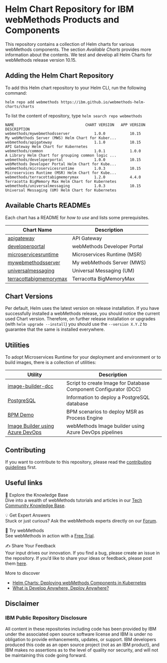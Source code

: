 # Helm Chart Repository for IBM webMethods Products and Components

This repository contains a collection of Helm charts for various webMethods components. The section *Available Charts* provides more information about the contents. We test and develop all Helm Charts for webMethods release version 10.15.

## Adding the Helm Chart Repository

To add this Helm chart repository to your Helm CLI, run the following command:

```shell
helm repo add webmethods https://ibm.github.io/webmethods-helm-charts/charts
```

To list the content of repository, type `helm search repo webmethods`

```
NAME                                CHART VERSION   APP VERSION     DESCRIPTION
webmethods/mywebmethodsserver           1.0.0           10.15           My webMethods Server (MWS) Helm Chart for Kuber...
webmethods/apigateway                   1.1.0           10.15           API Gateway Helm Chart for Kubernetes
webmethods/common                       1.0.1           1.0.0           A Library Helm Chart for grouping common logic ...
webmethods/developerportal              1.0.0           10.15           webMethods Developer Portal Helm Chart for Kube...
webmethods/microservicesruntime         1.0.3           10.15           Microservices Runtime (MSR) Helm Chart for Kube...
webmethods/terracottabigmemorymax       1.2.0           4.4.0           Terracotta BigMemory Max Helm Chart for Kubernetes
webmethods/universalmessaging           1.0.3           10.15           Universal Messaging (UM) Helm Chart for Kubernetes
```

## Available Charts READMEs

Each chart has a README for *how to use* and lists some prerequisites.

| Chart Name | Description |
| --- | --- |
| [apigateway](https://github.com/IBM/webmethods-helm-charts/blob/main/apigateway/helm/README.md) | API Gateway |
| [developerportal](https://github.com/IBM/webmethods-helm-charts/blob/main/developerportal/helm/README.md) | webMethods Developer Portal |
| [microservicesruntime](https://github.com/IBM/webmethods-helm-charts/blob/main/microservicesruntime/helm/README.md) | Microservices Runtime (MSR) |
| [mywebmethodsserver](https://github.com/IBM/webmethods-helm-charts/blob/main/mywebmethodsserver/helm/README.md) | My webMethods Server (MWS) |
| [universalmessaging](https://github.com/IBM/webmethods-helm-charts/blob/main/universalmessaging/helm/README.md) | Universal Messaging (UM) |
| [terracottabigmemorymax](https://github.com/IBM/webmethods-helm-charts/blob/main/terracottabigmemorymax/helm/README.md) | Terracotta BigMemoryMax |

## Chart Versions

Per default, Helm uses the latest version on release installation. If you have successfully installed a webMethods release, you should notice the current used Chart version. Therefore, on further release installation or upgrades (with `helm upgrade --install`) you should use the `--version X.Y.Z` to guarantee that the same is installed everywhere.

## Utilities

To adopt Microservices Runtime for your deployment and environment or to build images, there is a collection of utilities:

| Utility | Description |
| --- | --- |
| [image-builder-dcc](https://github.com/IBM/webmethods-helm-charts/blob/main/utils/image-builder-dcc/README.md) | Script to create Image for Database Component Configurator (DCC) |
| [PostgreSQL](https://github.com/IBM/webmethods-helm-charts/blob/main/utils/postgresql/README.md) | Information to deploy a PostgreSQL database |
| [BPM Demo](https://github.com/IBM/webmethods-helm-charts/blob/main/utils/bpm-demo/README.md) | BPM scenarios to deploy MSR as Process Engine |
| [Image Builder using Azure DevOps](https://github.com/IBM/webmethods-helm-charts/blob/main/utils/image-builder-using-azure-devops/README.md) | webMethods Image builder using Azure DevOps pipelines |

## Contributing

If you want to contribute to this repository, please read the [contributing guidelines](./CONTRIBUTING.md) first.

## Useful links   

📘 Explore the Knowledge Base    
Dive into a wealth of webMethods tutorials and articles in our [Tech Community Knowledge Base](https://tech.forums.softwareag.com/tags/c/knowledge-base/6/webmethods).  

💡 Get Expert Answers    
Stuck or just curious? Ask the webMethods experts directly on our [Forum](https://tech.forums.softwareag.com/tags/c/forum/1/webMethods).  

🚀 Try webMethods    
See webMethods in action with a [Free Trial](https://techcommunity.softwareag.com/en_en/downloads.html).   

✍️ Share Your Feedback    
Your input drives our innovation. If you find a bug, please create an issue in the repository. If you’d like to share your ideas or feedback, please post them [here](https://tech.forums.softwareag.com/c/feedback/2).   

More to discover
* [Helm Charts: Deploying webMethods Components in Kubernetes](https://tech.forums.softwareag.com/t/helm-charts-deploying-webmethods-components-in-kubernetes/285781)  
* [What is Develop Anywhere, Deploy Anywhere?](https://tech.forums.softwareag.com/t/what-is-develop-anywhere-deploy-anywhere/284756)  

## Disclaimer
### IBM Public Repository Disclosure
All content in these repositories including code has been provided by IBM under the associated open source software license and IBM is under no obligation to provide enhancements, updates, or support. IBM developers produced this code as an open source project (not as an IBM product), and IBM makes no assertions as to the level of quality nor security, and will not be maintaining this code going forward.


